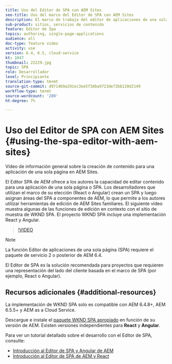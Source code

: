 ```yaml
---
title: Uso del Editor de SPA con AEM Sites
seo-title: Uso del marco del Editor de SPA con AEM Sites
description: El marco de trabajo del editor de aplicaciones de una sola página de AEM permite a los autores editar contenido para una aplicación de una sola página o SPA. Los desarrolladores que utilizan los marcos React o Angular crean una SPA y, a continuación, asignan áreas de la SPA a los componentes de AEM, lo que permite a los autores utilizar herramientas de edición familiares de AEM Sites.
sub-product: sitios, servicios de contenido
feature: Editor de Spa
topics: authoring, single-page-applications
audience: all
doc-type: feature video
activity: use
version: 6.4, 6.5, cloud-service
kt: 1047
thumbnail: 22229.jpg
topic: SPA
role: Desarrollador
level: Principiante
translation-type: tm+mt
source-git-commit: d9714b9a291ec3ee5f3dba9723de72bb120d2149
workflow-type: tm+mt
source-wordcount: '289'
ht-degree: 7%

---
```



# Uso del Editor de SPA con AEM Sites {#using-the-spa-editor-with-aem-sites}

Vídeo de información general sobre la creación de contenido para una aplicación de una sola página en AEM Sites.

El Editor SPA de AEM ofrece a los autores la capacidad de editar contenido para una aplicación de una sola página o SPA. Los desarrolladores que utilizan el marco de su elección (React o Angular) crean un SPA y luego asignan áreas del SPA a componentes de AEM, lo que permite a los autores utilizar herramientas de edición de AEM Sites familiares. El siguiente vídeo muestra algunas de las funciones de edición en contexto con el sitio de muestra de WKND SPA. El proyecto WKND SPA incluye una implementación React y Angular.

>[!VIDEO](https://video.tv.adobe.com/v/22229?quality=12&learn=on)

>[!NOTE]
>
> La función Editor de aplicaciones de una sola página (SPA) requiere el paquete de servicio 2 o posterior de AEM 6.4.
>
> El Editor de SPA es la solución recomendada para proyectos que requieren una representación del lado del cliente basada en el marco de SPA (por ejemplo, React o Angular).

## Recursos adicionales {#additional-resources}

La implementación de WKND SPA solo es compatible con AEM 6.4.8+, AEM 6.5.5+ y AEM as a Cloud Service.

Descargue e instale el [paquete WKND SPA apropiado](https://github.com/adobe/aem-guides-wknd-spa/releases) en función de su versión de AEM. Existen versiones independientes para **React** y **Angular**.

Para ver un tutorial detallado sobre el desarrollo con el Editor de SPA, consulte:

* [Introducción al Editor de SPA y Angular de AEM](https://docs.adobe.com/content/help/en/experience-manager-learn/spa-angular-tutorial/overview.html)
* [Introducción al Editor de SPA de AEM y React](https://docs.adobe.com/content/help/en/experience-manager-learn/spa-react-tutorial/overview.html)
